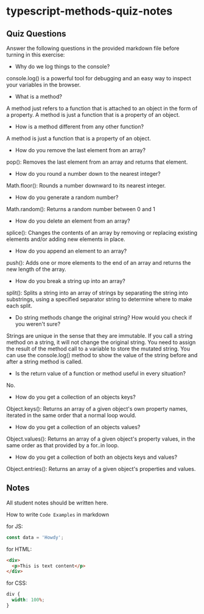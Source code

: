 # typescript-methods-quiz-notes

## Quiz Questions

Answer the following questions in the provided markdown file before turning in this exercise:

- Why do we log things to the console?

console.log() is a powerful tool for debugging and an easy way to inspect your variables in the browser.

- What is a method?

A method just refers to a function that is attached to an object in the form of a property. A method is just a function that is a property of an object.

- How is a method different from any other function?

A method is just a function that is a property of an object.

- How do you remove the last element from an array?

pop(): Removes the last element from an array and returns that element.

- How do you round a number down to the nearest integer?

Math.floor(): Rounds a number downward to its nearest integer.

- How do you generate a random number?

Math.random(): Returns a random number between 0 and 1

- How do you delete an element from an array?

splice(): Changes the contents of an array by removing or replacing existing elements and/or adding new elements in place.

- How do you append an element to an array?

push(): Adds one or more elements to the end of an array and returns the new length of the array.

- How do you break a string up into an array?

split(): Splits a string into an array of strings by separating the string into substrings, using a specified separator string to determine where to make each split.

- Do string methods change the original string? How would you check if you weren't sure?

Strings are unique in the sense that they are immutable. If you call a string method on a string, it will not change the original string. You need to assign the result of the method call to a variable to store the mutated string. You can use the console.log() method to show the value of the string before and after a string method is called.

- Is the return value of a function or method useful in every situation?

No.

- How do you get a collection of an objects keys?

Object.keys(): Returns an array of a given object's own property names, iterated in the same order that a normal loop would.

- How do you get a collection of an objects values?

Object.values(): Returns an array of a given object's property values, in the same order as that provided by a for..in loop.

- How do you get a collection of both an objects keys and values?

Object.entries(): Returns an array of a given object's properties and values.

## Notes

All student notes should be written here.

How to write `Code Examples` in markdown

for JS:

```javascript
const data = 'Howdy';
```

for HTML:

```html
<div>
  <p>This is text content</p>
</div>
```

for CSS:

```css
div {
  width: 100%;
}
```
